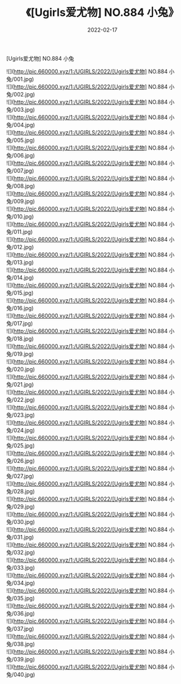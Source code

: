 ﻿---
layout: post
title:  《[Ugirls爱尤物] NO.884 小兔》
date:   2022-02-17
img: http://pic.660000.xyz/1:/UGIRLS/2022/[Ugirls爱尤物] NO.884 小兔/000.jpg
categories: [美女, 清纯, 唯美]
---

[Ugirls爱尤物] NO.884 小兔

 ![](http://pic.660000.xyz/1:/UGIRLS/2022/[Ugirls爱尤物] NO.884 小兔/001.jpg) <br>![](http://pic.660000.xyz/1:/UGIRLS/2022/[Ugirls爱尤物] NO.884 小兔/002.jpg) <br>![](http://pic.660000.xyz/1:/UGIRLS/2022/[Ugirls爱尤物] NO.884 小兔/003.jpg) <br>![](http://pic.660000.xyz/1:/UGIRLS/2022/[Ugirls爱尤物] NO.884 小兔/004.jpg) <br>![](http://pic.660000.xyz/1:/UGIRLS/2022/[Ugirls爱尤物] NO.884 小兔/005.jpg) <br>![](http://pic.660000.xyz/1:/UGIRLS/2022/[Ugirls爱尤物] NO.884 小兔/006.jpg) <br>![](http://pic.660000.xyz/1:/UGIRLS/2022/[Ugirls爱尤物] NO.884 小兔/007.jpg) <br>![](http://pic.660000.xyz/1:/UGIRLS/2022/[Ugirls爱尤物] NO.884 小兔/008.jpg) <br>![](http://pic.660000.xyz/1:/UGIRLS/2022/[Ugirls爱尤物] NO.884 小兔/009.jpg) <br>![](http://pic.660000.xyz/1:/UGIRLS/2022/[Ugirls爱尤物] NO.884 小兔/010.jpg) <br>![](http://pic.660000.xyz/1:/UGIRLS/2022/[Ugirls爱尤物] NO.884 小兔/011.jpg) <br>![](http://pic.660000.xyz/1:/UGIRLS/2022/[Ugirls爱尤物] NO.884 小兔/012.jpg) <br>![](http://pic.660000.xyz/1:/UGIRLS/2022/[Ugirls爱尤物] NO.884 小兔/013.jpg) <br>![](http://pic.660000.xyz/1:/UGIRLS/2022/[Ugirls爱尤物] NO.884 小兔/014.jpg) <br>![](http://pic.660000.xyz/1:/UGIRLS/2022/[Ugirls爱尤物] NO.884 小兔/015.jpg) <br>![](http://pic.660000.xyz/1:/UGIRLS/2022/[Ugirls爱尤物] NO.884 小兔/016.jpg) <br>![](http://pic.660000.xyz/1:/UGIRLS/2022/[Ugirls爱尤物] NO.884 小兔/017.jpg) <br>![](http://pic.660000.xyz/1:/UGIRLS/2022/[Ugirls爱尤物] NO.884 小兔/018.jpg) <br>![](http://pic.660000.xyz/1:/UGIRLS/2022/[Ugirls爱尤物] NO.884 小兔/019.jpg) <br>![](http://pic.660000.xyz/1:/UGIRLS/2022/[Ugirls爱尤物] NO.884 小兔/020.jpg) <br>![](http://pic.660000.xyz/1:/UGIRLS/2022/[Ugirls爱尤物] NO.884 小兔/021.jpg) <br>![](http://pic.660000.xyz/1:/UGIRLS/2022/[Ugirls爱尤物] NO.884 小兔/022.jpg) <br>![](http://pic.660000.xyz/1:/UGIRLS/2022/[Ugirls爱尤物] NO.884 小兔/023.jpg) <br>![](http://pic.660000.xyz/1:/UGIRLS/2022/[Ugirls爱尤物] NO.884 小兔/024.jpg) <br>![](http://pic.660000.xyz/1:/UGIRLS/2022/[Ugirls爱尤物] NO.884 小兔/025.jpg) <br>![](http://pic.660000.xyz/1:/UGIRLS/2022/[Ugirls爱尤物] NO.884 小兔/026.jpg) <br>![](http://pic.660000.xyz/1:/UGIRLS/2022/[Ugirls爱尤物] NO.884 小兔/027.jpg) <br>![](http://pic.660000.xyz/1:/UGIRLS/2022/[Ugirls爱尤物] NO.884 小兔/028.jpg) <br>![](http://pic.660000.xyz/1:/UGIRLS/2022/[Ugirls爱尤物] NO.884 小兔/029.jpg) <br>![](http://pic.660000.xyz/1:/UGIRLS/2022/[Ugirls爱尤物] NO.884 小兔/030.jpg) <br>![](http://pic.660000.xyz/1:/UGIRLS/2022/[Ugirls爱尤物] NO.884 小兔/031.jpg) <br>![](http://pic.660000.xyz/1:/UGIRLS/2022/[Ugirls爱尤物] NO.884 小兔/032.jpg) <br>![](http://pic.660000.xyz/1:/UGIRLS/2022/[Ugirls爱尤物] NO.884 小兔/033.jpg) <br>![](http://pic.660000.xyz/1:/UGIRLS/2022/[Ugirls爱尤物] NO.884 小兔/034.jpg) <br>![](http://pic.660000.xyz/1:/UGIRLS/2022/[Ugirls爱尤物] NO.884 小兔/035.jpg) <br>![](http://pic.660000.xyz/1:/UGIRLS/2022/[Ugirls爱尤物] NO.884 小兔/036.jpg) <br>![](http://pic.660000.xyz/1:/UGIRLS/2022/[Ugirls爱尤物] NO.884 小兔/037.jpg) <br>![](http://pic.660000.xyz/1:/UGIRLS/2022/[Ugirls爱尤物] NO.884 小兔/038.jpg) <br>![](http://pic.660000.xyz/1:/UGIRLS/2022/[Ugirls爱尤物] NO.884 小兔/039.jpg) <br>![](http://pic.660000.xyz/1:/UGIRLS/2022/[Ugirls爱尤物] NO.884 小兔/040.jpg) <br>